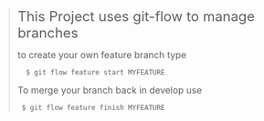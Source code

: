 <style> 
    text{
        font-size:16px;
    } 
    heading{
        font-size:24px
    }

</style>

> <heading> This Project uses git-flow to manage branches </heading>
>
> <text> to create your own feature branch type </text>
>
> ```shell
>   $ git flow feature start MYFEATURE
> ```
>
> <text>To merge your branch back in develop use </text>
>
> ```shell
>  $ git flow feature finish MYFEATURE
> ```

